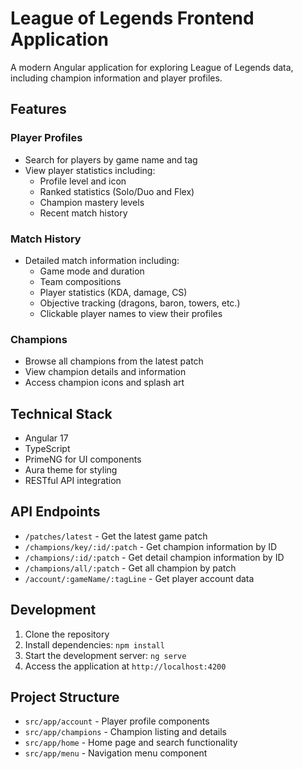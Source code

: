 # League of Legends Frontend Application

A modern Angular application for exploring League of Legends data, including champion information and player profiles.

## Features

### Player Profiles
- Search for players by game name and tag
- View player statistics including:
  - Profile level and icon
  - Ranked statistics (Solo/Duo and Flex)
  - Champion mastery levels
  - Recent match history

### Match History
- Detailed match information including:
  - Game mode and duration
  - Team compositions
  - Player statistics (KDA, damage, CS)
  - Objective tracking (dragons, baron, towers, etc.)
  - Clickable player names to view their profiles

### Champions
- Browse all champions from the latest patch
- View champion details and information
- Access champion icons and splash art

## Technical Stack
- Angular 17
- TypeScript
- PrimeNG for UI components
- Aura theme for styling
- RESTful API integration

## API Endpoints
- `/patches/latest` - Get the latest game patch
- `/champions/key/:id/:patch` - Get champion information by ID
- `/champions/:id/:patch` - Get detail champion information by ID
- `/champions/all/:patch` - Get all champion by patch
- `/account/:gameName/:tagLine` - Get player account data

## Development
1. Clone the repository
2. Install dependencies: `npm install`
3. Start the development server: `ng serve`
4. Access the application at `http://localhost:4200`

## Project Structure
- `src/app/account` - Player profile components
- `src/app/champions` - Champion listing and details
- `src/app/home` - Home page and search functionality
- `src/app/menu` - Navigation menu component

